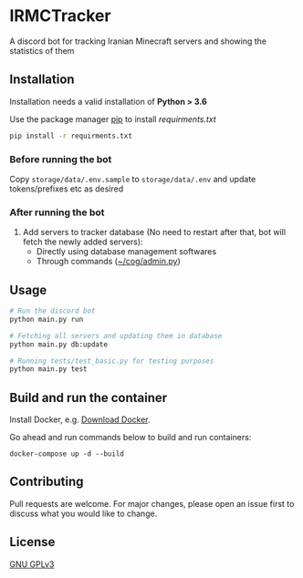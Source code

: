 # IRMCTracker

A discord bot  for tracking Iranian Minecraft servers and showing the statistics of them

## Installation

Installation needs a valid installation of **Python > 3.6**

Use the package manager [pip](https://pip.pypa.io/en/stable/) to install *requirments.txt*

```bash
pip install -r requirments.txt
```

### Before running the bot
Copy `storage/data/.env.sample` to `storage/data/.env` and update tokens/prefixes etc as desired

### After running the bot
1. Add servers to tracker database (No need to restart after that, bot will fetch the newly added servers):
    - Directly using database management softwares
    - Through commands ([~/cog/admin.py](https://github.com/Alijkaz/IRMCTracker/blob/main/cogs/admin.py))

## Usage

```bash
# Run the discord bot
python main.py run

# Fetching all servers and updating them in database
python main.py db:update

# Running tests/test_basic.py for testing purposes
python main.py test
```

## Build and run the container

Install Docker, e.g. [Download Docker](https://docs.docker.com/engine/install/).

Go ahead and run commands below to build and run containers:

```
docker-compose up -d --build
```

## Contributing
Pull requests are welcome. For major changes, please open an issue first to discuss what you would like to change.


## License
[GNU GPLv3](https://choosealicense.com/licenses/gpl-3.0/)
